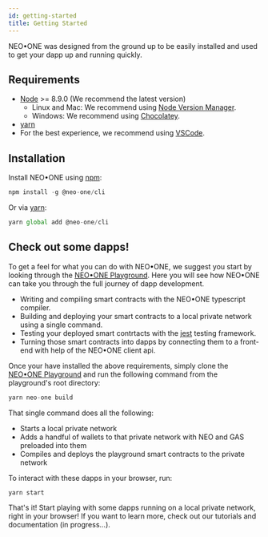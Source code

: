 ```yaml
---
id: getting-started
title: Getting Started
---
```


NEO•ONE was designed from the ground up to be easily installed and used to get your
dapp up and running quickly.

## Requirements

- [Node](https://nodejs.org) >= 8.9.0 (We recommend the latest version)
  - Linux and Mac: We recommend using [Node Version Manager](https://github.com/creationix/nvm).
  - Windows: We recommend using [Chocolatey](https://chocolatey.org/).
- [yarn](https://yarnpkg.com/docs/install)
- For the best experience, we recommend using [VSCode](https://code.visualstudio.com/).

## Installation

Install NEO•ONE using [npm](https://www.npmjs.com/):

```ts
npm install -g @neo-one/cli
```

Or via [yarn](https://yarnpkg.com/):

```ts
yarn global add @neo-one/cli
```

## Check out some dapps!

To get a feel for what you can do with NEO•ONE, we suggest you start by looking through the [NEO•ONE Playground](https://github.com/neo-one-suite/neo-one-playground).
Here you will see how NEO•ONE can take you through the full journey of dapp development.
* Writing and compiling smart contracts with the NEO•ONE typescript compiler.
* Building and deploying your smart contracts to a local private network using a single command.
* Testing your deployed smart contrtacts with the [jest](https://jestjs.io/) testing framework.
* Turning those smart contracts into dapps by connecting them to a front-end with help of the NEO•ONE client api.

Once your have installed the above requirements, simply clone the [NEO•ONE Playground](https://github.com/neo-one-suite/neo-one-playground) and run the following command
from the playground's root directory:

```ts
yarn neo-one build
```
That single command does all the following:
* Starts a local private network
* Adds a handful of wallets to that private network with NEO and GAS preloaded into them
* Compiles and deploys the playground smart contracts to the private network

To interact with these dapps in your browser, run:
```ts
yarn start
```
That's it!  Start playing with some dapps running on a local private network, right in your browser!  If you want to learn more, check out our tutorials and documentation (in progress...).
